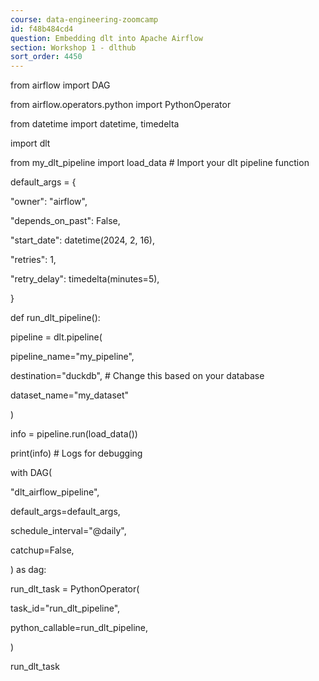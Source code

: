 ```yaml
---
course: data-engineering-zoomcamp
id: f48b484cd4
question: Embedding dlt into Apache Airflow
section: Workshop 1 - dlthub
sort_order: 4450
---
```


from airflow import DAG

from airflow.operators.python import PythonOperator

from datetime import datetime, timedelta

import dlt

from my_dlt_pipeline import load_data  # Import your dlt pipeline function

default_args = {

"owner": "airflow",

"depends_on_past": False,

"start_date": datetime(2024, 2, 16),

"retries": 1,

"retry_delay": timedelta(minutes=5),

}

def run_dlt_pipeline():

pipeline = dlt.pipeline(

pipeline_name="my_pipeline",

destination="duckdb",  # Change this based on your database

dataset_name="my_dataset"

)

info = pipeline.run(load_data())

print(info)  # Logs for debugging

with DAG(

"dlt_airflow_pipeline",

default_args=default_args,

schedule_interval="@daily",

catchup=False,

) as dag:

run_dlt_task = PythonOperator(

task_id="run_dlt_pipeline",

python_callable=run_dlt_pipeline,

)

run_dlt_task

